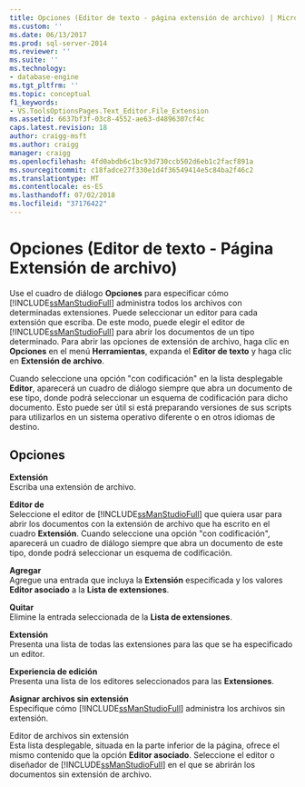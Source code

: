 ```yaml
---
title: Opciones (Editor de texto - página extensión de archivo) | Microsoft Docs
ms.custom: ''
ms.date: 06/13/2017
ms.prod: sql-server-2014
ms.reviewer: ''
ms.suite: ''
ms.technology:
- database-engine
ms.tgt_pltfrm: ''
ms.topic: conceptual
f1_keywords:
- VS.ToolsOptionsPages.Text_Editor.File_Extension
ms.assetid: 6637bf3f-03c8-4552-ae63-d4896307cf4c
caps.latest.revision: 18
author: craigg-msft
ms.author: craigg
manager: craigg
ms.openlocfilehash: 4fd0abdb6c1bc93d730ccb502d6eb1c2facf891a
ms.sourcegitcommit: c18fadce27f330e1d4f36549414e5c84ba2f46c2
ms.translationtype: MT
ms.contentlocale: es-ES
ms.lasthandoff: 07/02/2018
ms.locfileid: "37176422"
---
```

# <a name="options-text-editor---file-extension-page"></a>Opciones (Editor de texto - Página Extensión de archivo)
  Use el cuadro de diálogo **Opciones** para especificar cómo [!INCLUDE[ssManStudioFull](../includes/ssmanstudiofull-md.md)] administra todos los archivos con determinadas extensiones. Puede seleccionar un editor para cada extensión que escriba. De este modo, puede elegir el editor de [!INCLUDE[ssManStudioFull](../includes/ssmanstudiofull-md.md)] para abrir los documentos de un tipo determinado. Para abrir las opciones de extensión de archivo, haga clic en **Opciones** en el menú **Herramientas**, expanda el **Editor de texto** y haga clic en **Extensión de archivo**.  
  
 Cuando seleccione una opción "con codificación" en la lista desplegable **Editor**, aparecerá un cuadro de diálogo siempre que abra un documento de ese tipo, donde podrá seleccionar un esquema de codificación para dicho documento. Esto puede ser útil si está preparando versiones de sus scripts para utilizarlos en un sistema operativo diferente o en otros idiomas de destino.  
  
## <a name="options"></a>Opciones  
 **Extensión**  
 Escriba una extensión de archivo.  
  
 **Editor de**  
 Seleccione el editor de [!INCLUDE[ssManStudioFull](../includes/ssmanstudiofull-md.md)] que quiera usar para abrir los documentos con la extensión de archivo que ha escrito en el cuadro **Extensión**. Cuando seleccione una opción "con codificación", aparecerá un cuadro de diálogo siempre que abra un documento de este tipo, donde podrá seleccionar un esquema de codificación.  
  
 **Agregar**  
 Agregue una entrada que incluya la **Extensión** especificada y los valores **Editor asociado** a la **Lista de extensiones**.  
  
 **Quitar**  
 Elimine la entrada seleccionada de la **Lista de extensiones**.  
  
 **Extensión**  
 Presenta una lista de todas las extensiones para las que se ha especificado un editor.  
  
 **Experiencia de edición**  
 Presenta una lista de los editores seleccionados para las **Extensiones**.  
  
 **Asignar archivos sin extensión**  
 Especifique cómo [!INCLUDE[ssManStudioFull](../includes/ssmanstudiofull-md.md)] administra los archivos sin extensión.  
  
 Editor de archivos sin extensión  
 Esta lista desplegable, situada en la parte inferior de la página, ofrece el mismo contenido que la opción **Editor asociado**. Seleccione el editor o diseñador de [!INCLUDE[ssManStudioFull](../includes/ssmanstudiofull-md.md)] en el que se abrirán los documentos sin extensión de archivo.  
  
  
